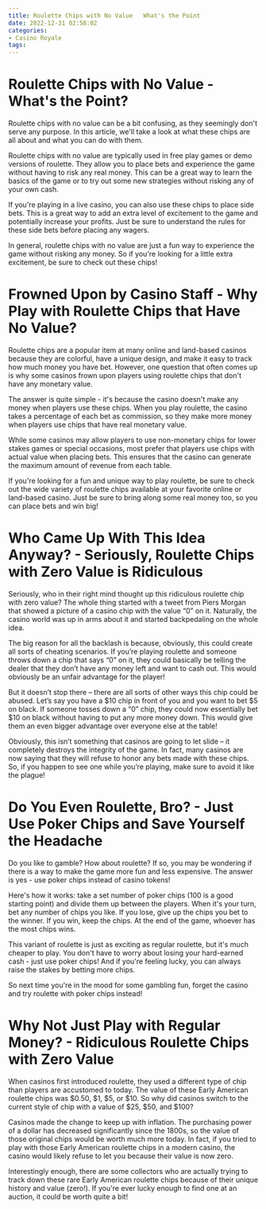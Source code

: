 ```yaml
---
title: Roulette Chips with No Value   What's the Point
date: 2022-12-31 02:58:02
categories:
- Casino Royale
tags:
---
```



#  Roulette Chips with No Value - What's the Point?

Roulette chips with no value can be a bit confusing, as they seemingly don't serve any purpose. In this article, we'll take a look at what these chips are all about and what you can do with them.

Roulette chips with no value are typically used in free play games or demo versions of roulette. They allow you to place bets and experience the game without having to risk any real money. This can be a great way to learn the basics of the game or to try out some new strategies without risking any of your own cash.

If you're playing in a live casino, you can also use these chips to place side bets. This is a great way to add an extra level of excitement to the game and potentially increase your profits. Just be sure to understand the rules for these side bets before placing any wagers.

In general, roulette chips with no value are just a fun way to experience the game without risking any money. So if you're looking for a little extra excitement, be sure to check out these chips!

#  Frowned Upon by Casino Staff - Why Play with Roulette Chips that Have No Value?

Roulette chips are a popular item at many online and land-based casinos because they are colorful, have a unique design, and make it easy to track how much money you have bet. However, one question that often comes up is why some casinos frown upon players using roulette chips that don't have any monetary value.

The answer is quite simple - it's because the casino doesn't make any money when players use these chips. When you play roulette, the casino takes a percentage of each bet as commission, so they make more money when players use chips that have real monetary value.

While some casinos may allow players to use non-monetary chips for lower stakes games or special occasions, most prefer that players use chips with actual value when placing bets. This ensures that the casino can generate the maximum amount of revenue from each table.

If you're looking for a fun and unique way to play roulette, be sure to check out the wide variety of roulette chips available at your favorite online or land-based casino. Just be sure to bring along some real money too, so you can place bets and win big!

#  Who Came Up With This Idea Anyway? - Seriously, Roulette Chips with Zero Value is Ridiculous

Seriously, who in their right mind thought up this ridiculous roulette chip with zero value? The whole thing started with a tweet from Piers Morgan that showed a picture of a casino chip with the value “0” on it. Naturally, the casino world was up in arms about it and started backpedaling on the whole idea.

The big reason for all the backlash is because, obviously, this could create all sorts of cheating scenarios. If you’re playing roulette and someone throws down a chip that says “0” on it, they could basically be telling the dealer that they don’t have any money left and want to cash out. This would obviously be an unfair advantage for the player!

But it doesn’t stop there – there are all sorts of other ways this chip could be abused. Let’s say you have a $10 chip in front of you and you want to bet $5 on black. If someone tosses down a “0” chip, they could now essentially bet $10 on black without having to put any more money down. This would give them an even bigger advantage over everyone else at the table!

Obviously, this isn’t something that casinos are going to let slide – it completely destroys the integrity of the game. In fact, many casinos are now saying that they will refuse to honor any bets made with these chips. So, if you happen to see one while you’re playing, make sure to avoid it like the plague!

#  Do You Even Roulette, Bro? - Just Use Poker Chips and Save Yourself the Headache

Do you like to gamble? How about roulette? If so, you may be wondering if there is a way to make the game more fun and less expensive. The answer is yes - use poker chips instead of casino tokens!

Here's how it works: take a set number of poker chips (100 is a good starting point) and divide them up between the players. When it's your turn, bet any number of chips you like. If you lose, give up the chips you bet to the winner. If you win, keep the chips. At the end of the game, whoever has the most chips wins.

This variant of roulette is just as exciting as regular roulette, but it's much cheaper to play. You don't have to worry about losing your hard-earned cash - just use poker chips! And if you're feeling lucky, you can always raise the stakes by betting more chips.

So next time you're in the mood for some gambling fun, forget the casino and try roulette with poker chips instead!

#  Why Not Just Play with Regular Money? - Ridiculous Roulette Chips with Zero Value

When casinos first introduced roulette, they used a different type of chip than players are accustomed to today. The value of these Early American roulette chips was $0.50, $1, $5, or $10. So why did casinos switch to the current style of chip with a value of $25, $50, and $100?

Casinos made the change to keep up with inflation. The purchasing power of a dollar has decreased significantly since the 1800s, so the value of those original chips would be worth much more today. In fact, if you tried to play with those Early American roulette chips in a modern casino, the casino would likely refuse to let you because their value is now zero.

Interestingly enough, there are some collectors who are actually trying to track down these rare Early American roulette chips because of their unique history and value (zero!). If you're ever lucky enough to find one at an auction, it could be worth quite a bit!